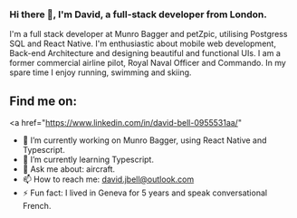 ### Hi there 👋, I'm David, a full-stack developer from London.

I'm a full stack developer at Munro Bagger and petZpic, utilising Postgress SQL and React Native.
I'm enthusiastic about mobile web development, Back-end Architecture and designing beautiful and functional UIs.
I am a former commercial airline pilot, Royal Naval Officer and Commando.
In my spare time I enjoy running, swimming and skiing.

## Find me on:
<a href="https://www.linkedin.com/in/david-bell-0955531aa/"


- 🔭 I’m currently working on Munro Bagger, using React Native and Typescript.
- 🌱 I’m currently learning Typescript.
- 💬 Ask me about: aircraft.
- 📫 How to reach me: david.jbell@outlook.com
- ⚡ Fun fact: I lived in Geneva for 5 years and speak conversational French.

